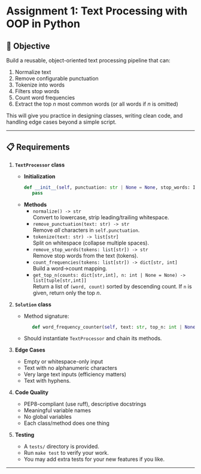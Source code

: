 # Assignment 1: Text Processing with OOP in Python

## 🎯 Objective
Build a reusable, object-oriented text processing pipeline that can:
1. Normalize text
2. Remove configurable punctuation
3. Tokenize into words
4. Filters stop words
4. Count word frequencies
5. Extract the top _n_ most common words (or all words if _n_ is omitted)

This will give you practice in designing classes, writing clean code, and handling edge cases beyond a simple script.

---

## 📋 Requirements

1. **`TextProcessor` class**  
   - **Initialization**  
     ```python
     def __init__(self, punctuation: str | None = None, stop_words: Iterable[str] | None = None):
        pass
     ```
   - **Methods**  
     - `normalize() -> str`  
       Convert to lowercase, strip leading/trailing whitespace.
     - `remove_punctuation(text: str) -> str`  
       Remove _all_ characters in `self.punctuation`.
     - `tokenize(text: str) -> list[str]`  
       Split on whitespace (collapse multiple spaces).
     - `remove_stop_words(tokens: list[str]) -> str`  
       Remove stop words from the text (tokens).
     - `count_frequencies(tokens: list[str]) -> dict[str, int]`  
       Build a word→count mapping.
     - `get_top_n(counts: dict[str,int], n: int | None = None) -> list[tuple[str,int]]`  
       Return a list of `(word, count)` sorted by descending count. If `n` is given, return only the top _n_.

2. **`Solution` class**  
   - Method signature:
     ```python
        def word_frequency_counter(self, text: str, top_n: int | None = None) -> list[tuple[str, int]]:
     ```
   - Should instantiate `TextProcessor` and chain its methods.

3. **Edge Cases**  
   - Empty or whitespace-only input
   - Text with no alphanumeric characters
   - Very large text inputs (efficiency matters)
   - Text with hyphens.

4. **Code Quality**  
   - PEP8-compliant (use ruff), descriptive docstrings
   - Meaningful variable names
   - No global variables
   - Each class/method does one thing

5. **Testing**  
   - A `tests/` directory is provided.
   - Run `make test` to verify your work.
   - You may add extra tests for your new features if you like.

---